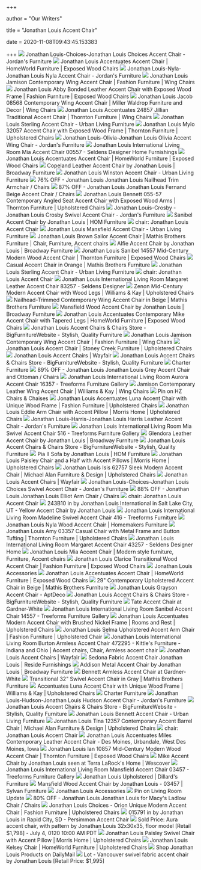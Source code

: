 +++
        
author = "Our Writers"
        
title = "Jonathan Louis Accent Chair"
        
date = 2020-11-08T09:43:45.153383
        
+++
[ ![](https://s7d5.scene7.com/is/image/Jordans/LFA141257_00?wid=378&hei=375)](https://s7d5.scene7.com/is/image/Jordans/LFA141257_00?wid=378&hei=375) Jonathan Louis-Choices-Jonathan Louis Choices Accent Chair - Jordan's  Furniture
[ ![](https://imageresizer.furnituredealer.net/img/remote/images.furnituredealer.net/img/products%2Fjonathan_louis%2Fcolor%2Faccent%20accessories_02257-rain-b3.jpg?width=878&height=600&scale=both&trim.threshold=80)](https://imageresizer.furnituredealer.net/img/remote/images.furnituredealer.net/img/products%2Fjonathan_louis%2Fcolor%2Faccent%20accessories_02257-rain-b3.jpg?width=878&height=600&scale=both&trim.threshold=80) Jonathan Louis Accentuates Accent Chair | HomeWorld Furniture | Exposed  Wood Chairs
[ ![](https://s7d5.scene7.com/is/image/Jordans/LFA719600_00?wid=378&hei=375)](https://s7d5.scene7.com/is/image/Jordans/LFA719600_00?wid=378&hei=375) Jonathan Louis-Nyla-Jonathan Louis Nyla Accent Chair - Jordan's Furniture
[ ![](https://imageresizer.furnituredealer.net/img/remote/images.furnituredealer.net/img/products%2Fjonathan_louis%2Fcolor%2Fjamison%20031_03168-b1.jpg?width=878&height=600&scale=both&trim.threshold=80)](https://imageresizer.furnituredealer.net/img/remote/images.furnituredealer.net/img/products%2Fjonathan_louis%2Fcolor%2Fjamison%20031_03168-b1.jpg?width=878&height=600&scale=both&trim.threshold=80) Jonathan Louis Jamison Contemporary Wing Accent Chair | Fashion Furniture |  Wing Chairs
[ ![](https://imageresizer.furnituredealer.net/img/remote/images.furnituredealer.net/img/products%2Fjonathan_louis%2Fcolor%2Fabby%20009_009-57-b0.jpg?width=878&height=600&scale=both&trim.threshold=80)](https://imageresizer.furnituredealer.net/img/remote/images.furnituredealer.net/img/products%2Fjonathan_louis%2Fcolor%2Fabby%20009_009-57-b0.jpg?width=878&height=600&scale=both&trim.threshold=80) Jonathan Louis Abby Bonded Leather Accent Chair with Exposed Wood Frame |  Fashion Furniture | Exposed Wood Chairs
[ ![](https://images.furnituredealer.net/img/products%2Fjonathan_louis%2Fcolor%2Fjacob%20085_08568-b1.jpg)](https://images.furnituredealer.net/img/products%2Fjonathan_louis%2Fcolor%2Fjacob%20085_08568-b1.jpg) Jonathan Louis Jacob 08568 Contemporary Wing Accent Chair | Miller Waldrop  Furniture and Decor | Wing Chairs
[ ![](https://imageresizer.furnituredealer.net/img/remote/images.furnituredealer.net/img/products%2Fjonathan_louis%2Fcolor%2Faccent%20accessories_24857-b.jpg?width=1024&height=768&scale=both&trim.threshold=50&trim.percentpadding=10)](https://imageresizer.furnituredealer.net/img/remote/images.furnituredealer.net/img/products%2Fjonathan_louis%2Fcolor%2Faccent%20accessories_24857-b.jpg?width=1024&height=768&scale=both&trim.threshold=50&trim.percentpadding=10) Jonathan Louis Accentuates 24857 Jillian Traditional Accent Chair |  Thornton Furniture | Wing Chairs
[ ![](https://cdn11.bigcommerce.com/s-i1ghd0efxg/images/stencil/500x659/products/1057/2022/JLO-05557__25531.1509056573.jpg?c=2)](https://cdn11.bigcommerce.com/s-i1ghd0efxg/images/stencil/500x659/products/1057/2022/JLO-05557__25531.1509056573.jpg?c=2) Jonathan Louis Sterling Accent Chair - Urban Living Furniture
[ ![](https://imageresizer.furnituredealer.net/img/remote/images.furnituredealer.net/img/products%2Fjonathan_louis%2Fcolor%2Fmylo_32057-curiosity%20twilight-b1.jpg?width=1024&height=768&scale=both&trim.threshold=50&trim.percentpadding=10)](https://imageresizer.furnituredealer.net/img/remote/images.furnituredealer.net/img/products%2Fjonathan_louis%2Fcolor%2Fmylo_32057-curiosity%20twilight-b1.jpg?width=1024&height=768&scale=both&trim.threshold=50&trim.percentpadding=10) Jonathan Louis Mylo 32057 Accent Chair with Exposed Wood Frame | Thornton  Furniture | Upholstered Chairs
[ ![](https://s7d5.scene7.com/is/image/Jordans/LFA635601_00?wid=378&hei=375)](https://s7d5.scene7.com/is/image/Jordans/LFA635601_00?wid=378&hei=375) Jonathan Louis-Olivia-Jonathan Louis Olivia Accent Wing Chair - Jordan's  Furniture
[ ![](https://images2.imgix.net/p4dbimg/634/images/00557.jpg?trim=color&trimcolor=FFFFFF&trimtol=5&w=1024&h=768&fm=pjpg&auto=format)](https://images2.imgix.net/p4dbimg/634/images/00557.jpg?trim=color&trimcolor=FFFFFF&trimtol=5&w=1024&h=768&fm=pjpg&auto=format) Jonathan Louis International Living Room Mia Accent Chair 00557 - Seldens  Designer Home Furnishings
[ ![](https://imageresizer.furnituredealer.net/img/remote/images.furnituredealer.net/img/products%2Fjonathan_louis%2Fcolor%2Faccent%20accessories_02257-rain-b1.jpg?width=150&height=125&scale=both&trim.threshold=80)](https://imageresizer.furnituredealer.net/img/remote/images.furnituredealer.net/img/products%2Fjonathan_louis%2Fcolor%2Faccent%20accessories_02257-rain-b1.jpg?width=150&height=125&scale=both&trim.threshold=80) Jonathan Louis Accentuates Accent Chair | HomeWorld Furniture | Exposed  Wood Chairs
[ ![](https://broadwayfurniture.net/wp-content/uploads/07057_copeland_metal_acc-chair.jpg)](https://broadwayfurniture.net/wp-content/uploads/07057_copeland_metal_acc-chair.jpg) Copeland Leather Accent Chair by Jonathan Louis | Broadway Furniture
[ ![](https://cdn11.bigcommerce.com/s-i1ghd0efxg/images/stencil/1280x1280/products/1065/2031/JLO-01057_MITOS_01__83826.1509575292.jpg?c=2)](https://cdn11.bigcommerce.com/s-i1ghd0efxg/images/stencil/1280x1280/products/1065/2031/JLO-01057_MITOS_01__83826.1509575292.jpg?c=2) Jonathan Louis Winston Accent Chair - Urban Living Furniture
[ ![](https://images.kaiyo.com/114170/jonathan-louis/chairs/accent-chairs/jonathan-louis-studded-armchair-second-hand.jpeg)](https://images.kaiyo.com/114170/jonathan-louis/chairs/accent-chairs/jonathan-louis-studded-armchair-second-hand.jpeg) 76% OFF - Jonathan Louis Jonathan Louis Nailhead Trim Armchair / Chairs
[ ![](https://images.kaiyo.com/21764/jonathan-louis/chairs/accent-chairs/jonathan-louis-fernand-beige-accent-chair-second-hand.jpeg)](https://images.kaiyo.com/21764/jonathan-louis/chairs/accent-chairs/jonathan-louis-fernand-beige-accent-chair-second-hand.jpeg) 87% OFF - Jonathan Louis Jonathan Louis Fernand Beige Accent Chair / Chairs
[ ![](https://imageresizer.furnituredealer.net/img/remote/images.furnituredealer.net/img/products%2Fjonathan_louis%2Fcolor%2Fbennett%20055_055-57-b.jpg?width=1024&height=768&scale=both&trim.threshold=50&trim.percentpadding=10)](https://imageresizer.furnituredealer.net/img/remote/images.furnituredealer.net/img/products%2Fjonathan_louis%2Fcolor%2Fbennett%20055_055-57-b.jpg?width=1024&height=768&scale=both&trim.threshold=50&trim.percentpadding=10) Jonathan Louis Bennett 055-57 Contemporary Angled Seat Accent Chair with  Exposed Wood Arms | Thornton Furniture | Upholstered Chairs
[ ![](https://s7d5.scene7.com/is/image/Jordans/LA1137837_00?wid=378&hei=375)](https://s7d5.scene7.com/is/image/Jordans/LA1137837_00?wid=378&hei=375) Jonathan Louis-Crosby -Jonathan Louis Crosby Swivel Accent Chair - Jordan's  Furniture
[ ![](https://aca8cd9d105dbd447097-f6f51e4cef559c9308eef9d726fd38a7.ssl.cf1.rackcdn.com/668810-2.jpg)](https://aca8cd9d105dbd447097-f6f51e4cef559c9308eef9d726fd38a7.ssl.cf1.rackcdn.com/668810-2.jpg) Sanibel Accent Chair by Jonathan Louis | HOM Furniture
[ ![](https://imageresizer.furnituredealer.net/img/remote/images.furnituredealer.net/img/products%2Fjonathan_louis%2Fcolor%2Fmansfield%20034_034-57-darcy%20ebony-b1.jpg?width=1024&height=768&scale=both&trim.threshold=50&trim.percentpadding=10)](https://imageresizer.furnituredealer.net/img/remote/images.furnituredealer.net/img/products%2Fjonathan_louis%2Fcolor%2Fmansfield%20034_034-57-darcy%20ebony-b1.jpg?width=1024&height=768&scale=both&trim.threshold=50&trim.percentpadding=10) chair: Jonathan Louis Accent Chair
[ ![](https://cdn11.bigcommerce.com/s-i1ghd0efxg/images/stencil/1280x1280/products/1068/2034/13457_MANSFIELD_METAL_CHR__27534.1418159752__85112.1509754660.jpg?c=2)](https://cdn11.bigcommerce.com/s-i1ghd0efxg/images/stencil/1280x1280/products/1068/2034/13457_MANSFIELD_METAL_CHR__27534.1418159752__85112.1509754660.jpg?c=2) Jonathan Louis Mansfield Accent Chair - Urban Living Furniture
[ ![](https://i.pinimg.com/originals/7b/cd/2c/7bcd2c3e748a11b25e3df28d7305fc5e.jpg)](https://i.pinimg.com/originals/7b/cd/2c/7bcd2c3e748a11b25e3df28d7305fc5e.jpg) Jonathan Louis Brown Sailor Accent Chair | Mathis Brothers Furniture | Chair,  Furniture, Accent chairs
[ ![](https://broadwayfurniture.net/wp-content/uploads/30557_alfie_acc-chair.jpg)](https://broadwayfurniture.net/wp-content/uploads/30557_alfie_acc-chair.jpg) Alfie Accent Chair by Jonathan Louis | Broadway Furniture
[ ![](https://imageresizer.furnituredealer.net/img/remote/images.furnituredealer.net/img/products%2Fjonathan_louis%2Fcolor%2Fsanibel%20jl_14557-orange%20pattern-b1.jpg?width=1024&height=768&scale=both&trim.threshold=50&trim.percentpadding=10)](https://imageresizer.furnituredealer.net/img/remote/images.furnituredealer.net/img/products%2Fjonathan_louis%2Fcolor%2Fsanibel%20jl_14557-orange%20pattern-b1.jpg?width=1024&height=768&scale=both&trim.threshold=50&trim.percentpadding=10) Jonathan Louis Sanibel 14557 Mid-Century Modern Wood Accent Chair |  Thornton Furniture | Exposed Wood Chairs
[ ![](https://www.mathisbrothers.com/dw/image/v2/AAYQ_PRD/on/demandware.static/-/Sites-mathisbrothers-master/default/dw6137bf16/images/products/hires/JLO/JLO-10857_TP/JLO-10857_TP_01.jpg?sw=2000&sh=2000&sm=fit)](https://www.mathisbrothers.com/dw/image/v2/AAYQ_PRD/on/demandware.static/-/Sites-mathisbrothers-master/default/dw6137bf16/images/products/hires/JLO/JLO-10857_TP/JLO-10857_TP_01.jpg?sw=2000&sh=2000&sm=fit) Casual Accent Chair in Orange | Mathis Brothers Furniture
[ ![](https://cdn11.bigcommerce.com/s-i1ghd0efxg/images/stencil/1280x1280/products/1063/2029/00857_STERLING_ACCENT_CHAIR__30550.1418157215__76557.1509490701.jpg?c=2)](https://cdn11.bigcommerce.com/s-i1ghd0efxg/images/stencil/1280x1280/products/1063/2029/00857_STERLING_ACCENT_CHAIR__30550.1418157215__76557.1509490701.jpg?c=2) Jonathan Louis Sterling Accent Chair - Urban Living Furniture
[ ![](https://imageresizer.furnituredealer.net/img/remote/images.furnituredealer.net/img/products%2Fjonathan_louis%2Fcolor%2Faccent%20accessories_55357-sky-b3.jpg?width=1024&height=768&scale=both&trim.threshold=50&trim.percentpadding=10)](https://imageresizer.furnituredealer.net/img/remote/images.furnituredealer.net/img/products%2Fjonathan_louis%2Fcolor%2Faccent%20accessories_55357-sky-b3.jpg?width=1024&height=768&scale=both&trim.threshold=50&trim.percentpadding=10) chair: Jonathan Louis Accent Chair
[ ![](https://images2.imgix.net/p4dbimg/634/images/83257.jpg?trim=color&trimcolor=FFFFFF&trimtol=5&w=1024&h=768&fm=pjpg&auto=format)](https://images2.imgix.net/p4dbimg/634/images/83257.jpg?trim=color&trimcolor=FFFFFF&trimtol=5&w=1024&h=768&fm=pjpg&auto=format) Jonathan Louis International Living Room Margaret Leather Accent Chair  83257 - Seldens Designer
[ ![](https://images.furnituredealer.net/img/products%2Fjonathan_louis%2Fcolor%2Fzenon%20100557_100557-m1.jpg)](https://images.furnituredealer.net/img/products%2Fjonathan_louis%2Fcolor%2Fzenon%20100557_100557-m1.jpg) Zenon Mid-Century Modern Accent Chair with Wood Legs | Williams & Kay |  Upholstered Chairs
[ ![](https://www.mathisbrothers.com/dw/image/v2/AAYQ_PRD/on/demandware.static/-/Sites-mathisbrothers-master/default/dw375797e2/images/products/hires/JLO/JLO-25168_TOBY/JLO-25168_TOBY_01.jpg?sw=1000&sh=1000&sm=fit)](https://www.mathisbrothers.com/dw/image/v2/AAYQ_PRD/on/demandware.static/-/Sites-mathisbrothers-master/default/dw375797e2/images/products/hires/JLO/JLO-25168_TOBY/JLO-25168_TOBY_01.jpg?sw=1000&sh=1000&sm=fit) Nailhead-Trimmed Contemporary Wing Accent Chair in Beige | Mathis Brothers  Furniture
[ ![](https://broadwayfurniture.net/wp-content/uploads/03457_mansfield_chr.jpg)](https://broadwayfurniture.net/wp-content/uploads/03457_mansfield_chr.jpg) Mansfield Wood Accent Chair by Jonathan Louis | Broadway Furniture
[ ![](https://imageresizer.furnituredealer.net/img/remote/images.furnituredealer.net/img/products%2Fjonathan_louis%2Fcolor%2Faccent%20accessories_02257-b1.jpg?width=878&height=600&scale=both&trim.threshold=80)](https://imageresizer.furnituredealer.net/img/remote/images.furnituredealer.net/img/products%2Fjonathan_louis%2Fcolor%2Faccent%20accessories_02257-b1.jpg?width=878&height=600&scale=both&trim.threshold=80) Jonathan Louis Accentuates Contemporary Mike Accent Chair with Tapered Legs  | HomeWorld Furniture | Exposed Wood Chairs
[ ![](https://images.furnituredealer.net/img/products%2Fjonathan_louis%2Fcolor%2Faccent%20accessories_407-57-m0.jpg)](https://images.furnituredealer.net/img/products%2Fjonathan_louis%2Fcolor%2Faccent%20accessories_407-57-m0.jpg) Jonathan Louis Accent Chairs & Chairs Store - BigFurnitureWebsite -  Stylish, Quality Furniture
[ ![](https://imageresizer.furnituredealer.net/img/remote/images.furnituredealer.net/img/products%2Fjonathan_louis%2Fcolor%2Fjamison%20031_03168-orange-b1.jpg?width=878&height=600&scale=both&trim.threshold=80)](https://imageresizer.furnituredealer.net/img/remote/images.furnituredealer.net/img/products%2Fjonathan_louis%2Fcolor%2Fjamison%20031_03168-orange-b1.jpg?width=878&height=600&scale=both&trim.threshold=80) Jonathan Louis Jamison Contemporary Wing Accent Chair | Fashion Furniture |  Wing Chairs
[ ![](https://images.furnituredealer.net/img/products%2Fjonathan_louis%2Fcolor%2F10957_10957-bsblnfz8z90enqcjsjmwk1w.jpg)](https://images.furnituredealer.net/img/products%2Fjonathan_louis%2Fcolor%2F10957_10957-bsblnfz8z90enqcjsjmwk1w.jpg) Jonathan Louis Accent Chair | Stoney Creek Furniture | Upholstered Chairs
[ ![](https://secure.img1-fg.wfcdn.com/im/96330611/resize-h160-w160%5Ecompr-r85/3740/37405892/Jonathan+Wingback+Chair.jpg)](https://secure.img1-fg.wfcdn.com/im/96330611/resize-h160-w160%5Ecompr-r85/3740/37405892/Jonathan+Wingback+Chair.jpg) Jonathan Louis Accent Chairs | Wayfair
[ ![](https://images.furnituredealer.net/img/products%2Fjonathan_louis%2Fcolor%2Faccent%20accessories_46157-m.jpg)](https://images.furnituredealer.net/img/products%2Fjonathan_louis%2Fcolor%2Faccent%20accessories_46157-m.jpg) Jonathan Louis Accent Chairs & Chairs Store - BigFurnitureWebsite -  Stylish, Quality Furniture
[ ![](https://furniturebycharter.com/images/products/jol_03357%20feature%20gold_116797.jpg)](https://furniturebycharter.com/images/products/jol_03357%20feature%20gold_116797.jpg) Charter Furniture
[ ![](https://images.kaiyo.com/53032/jonathan-louis/chairs/accent-chairs/jonathan-louis-chair-and-ottoman-used.jpeg)](https://images.kaiyo.com/53032/jonathan-louis/chairs/accent-chairs/jonathan-louis-chair-and-ottoman-used.jpeg) 89% OFF - Jonathan Louis Jonathan Louis Grey Accent Chair and Ottoman /  Chairs
[ ![](https://images2.imgix.net/p4dbimg/p20309/images/aurora.jpg?trim=color&trimcolor=FFFFFF&trimtol=5&w=1024&h=768&fm=pjpg&auto=format)](https://images2.imgix.net/p4dbimg/p20309/images/aurora.jpg?trim=color&trimcolor=FFFFFF&trimtol=5&w=1024&h=768&fm=pjpg&auto=format) Jonathan Louis International Living Room Aurora Accent Chair 16357 -  Treeforms Furniture Gallery
[ ![](https://imageresizer.furnituredealer.net/img/remote/images.furnituredealer.net/img/products%2Fjonathan_louis%2Fcolor%2Fjamison%20031_83168-b1.jpg?width=878&height=600&scale=both&trim.threshold=80)](https://imageresizer.furnituredealer.net/img/remote/images.furnituredealer.net/img/products%2Fjonathan_louis%2Fcolor%2Fjamison%20031_83168-b1.jpg?width=878&height=600&scale=both&trim.threshold=80) Jamison Contemporary Leather Wing Accent Chair | Williams & Kay | Wing  Chairs
[ ![](https://i.pinimg.com/originals/3f/77/0a/3f770ac2e9ded18e213fbf4a181ce492.jpg)](https://i.pinimg.com/originals/3f/77/0a/3f770ac2e9ded18e213fbf4a181ce492.jpg) Pin on HZ Chairs & Chaises
[ ![](https://imageresizer.furnituredealer.net/img/remote/images.furnituredealer.net/img/products%2Fjonathan_louis%2Fcolor%2Faccent%20accessories_55357-luna-tangeo-b1.jpg?width=878&height=600&scale=both&trim.threshold=80)](https://imageresizer.furnituredealer.net/img/remote/images.furnituredealer.net/img/products%2Fjonathan_louis%2Fcolor%2Faccent%20accessories_55357-luna-tangeo-b1.jpg?width=878&height=600&scale=both&trim.threshold=80) Jonathan Louis Accentuates Luna Accent Chair with Unique Wood Frame |  Fashion Furniture | Upholstered Chairs
[ ![](https://imageresizer.furnituredealer.net/img/remote/images.furnituredealer.net/img/products%2Fjonathan_louis%2Fcolor%2Fjuno%20-_340099040-b-pbbpsgzjeg90oknvei0fw.jpg?width=878&height=600&scale=both&trim.threshold=80)](https://imageresizer.furnituredealer.net/img/remote/images.furnituredealer.net/img/products%2Fjonathan_louis%2Fcolor%2Fjuno%20-_340099040-b-pbbpsgzjeg90oknvei0fw.jpg?width=878&height=600&scale=both&trim.threshold=80) Jonathan Louis Eddie Arm Chair with Accent Pillow | Morris Home |  Upholstered Chairs
[ ![](https://s7d5.scene7.com/is/image/Jordans/LE1714030_00)](https://s7d5.scene7.com/is/image/Jordans/LE1714030_00) Jonathan Louis-Harris-Jonathan Louis Harris Leather Accent Chair - Jordan's  Furniture
[ ![](https://images2.imgix.net/p4dbimg/p20309/images/00516_mia_swivel_chair_smls.jpg?trim=color&trimcolor=FFFFFF&trimtol=5&w=1024&h=768&fm=pjpg&auto=format)](https://images2.imgix.net/p4dbimg/p20309/images/00516_mia_swivel_chair_smls.jpg?trim=color&trimcolor=FFFFFF&trimtol=5&w=1024&h=768&fm=pjpg&auto=format) Jonathan Louis International Living Room Mia Swivel Accent Chair 516 -  Treeforms Furniture Gallery
[ ![](https://broadwayfurniture.net/wp-content/uploads/14457_glendora_chr.jpg)](https://broadwayfurniture.net/wp-content/uploads/14457_glendora_chr.jpg) Glendora Leather Accent Chair by Jonathan Louis | Broadway Furniture
[ ![](https://images.furnituredealer.net/img/products%2Fjonathan_louis%2Fcolor%2Fburton%20370_370-57-m.jpg)](https://images.furnituredealer.net/img/products%2Fjonathan_louis%2Fcolor%2Fburton%20370_370-57-m.jpg) Jonathan Louis Accent Chairs & Chairs Store - BigFurnitureWebsite -  Stylish, Quality Furniture
[ ![](https://aca8cd9d105dbd447097-f6f51e4cef559c9308eef9d726fd38a7.ssl.cf1.rackcdn.com/508782-2.jpg)](https://aca8cd9d105dbd447097-f6f51e4cef559c9308eef9d726fd38a7.ssl.cf1.rackcdn.com/508782-2.jpg) Pia II Sofa by Jonathan Louis | HOM Furniture
[ ![](https://imageresizer.furnituredealer.net/img/remote/images.furnituredealer.net/img/products%2Fjonathan_louis%2Fcolor%2Fpaisley-_798296733-b0eo9q7rxduslc2ogzujwva.jpg?width=878&height=600&scale=both&trim.threshold=80)](https://imageresizer.furnituredealer.net/img/remote/images.furnituredealer.net/img/products%2Fjonathan_louis%2Fcolor%2Fpaisley-_798296733-b0eo9q7rxduslc2ogzujwva.jpg?width=878&height=600&scale=both&trim.threshold=80) Jonathan Louis Paisley Chair and a Half with Accent Pillows | Morris Home |  Upholstered Chairs
[ ![](https://imageresizer.furnituredealer.net/img/remote/images.furnituredealer.net/img/products%2Fjonathan_louis%2Fcolor%2Fisis_62757-blue%20leather-b1.jpg?width=878&height=600&scale=both&trim.threshold=80)](https://imageresizer.furnituredealer.net/img/remote/images.furnituredealer.net/img/products%2Fjonathan_louis%2Fcolor%2Fisis_62757-blue%20leather-b1.jpg?width=878&height=600&scale=both&trim.threshold=80) Jonathan Louis Isis 62757 Sleek Modern Accent Chair | Michael Alan  Furniture & Design | Upholstered Chairs
[ ![](https://secure.img1-fg.wfcdn.com/im/35305197/resize-h310-w310%5Ecompr-r85/3740/37405892/jonathan-wingback-chair.jpg)](https://secure.img1-fg.wfcdn.com/im/35305197/resize-h310-w310%5Ecompr-r85/3740/37405892/jonathan-wingback-chair.jpg) Jonathan Louis Accent Chairs | Wayfair
[ ![](https://s7d5.scene7.com/is/image/Jordans/LFA140136_00?wid=378&hei=375)](https://s7d5.scene7.com/is/image/Jordans/LFA140136_00?wid=378&hei=375) Jonathan Louis-Choices-Jonathan Louis Choices Swivel Accent Chair -  Jordan's Furniture
[ ![](https://images.kaiyo.com/98388/jonathan-louis/chairs/accent-chairs/sell-jonathan-louis-elliot-arm-chair.jpeg)](https://images.kaiyo.com/98388/jonathan-louis/chairs/accent-chairs/sell-jonathan-louis-elliot-arm-chair.jpeg) 88% OFF - Jonathan Louis Jonathan Louis Elliot Arm Chair / Chairs
[ ![](https://i.pinimg.com/originals/b3/d5/5b/b3d55bfb58d78e5a1deee35c180cda23.jpg)](https://i.pinimg.com/originals/b3/d5/5b/b3d55bfb58d78e5a1deee35c180cda23.jpg) chair: Jonathan Louis Accent Chair
[ ![](https://images.webfronts.com/cache/bekvxdtbit.jpg?imgeng=/w_500/h_500/m_letterbox_ffffff_100)](https://images.webfronts.com/cache/bekvxdtbit.jpg?imgeng=/w_500/h_500/m_letterbox_ffffff_100) 243B10 in by Jonathan Louis International in Salt Lake City, UT - Yellow Accent  Chair by Jonathan Louis
[ ![](https://images2.imgix.net/p4dbimg/p20309/images/00416_madeline_swivel_chair.jpg?trim=color&trimcolor=FFFFFF&trimtol=5&w=1024&h=768&fm=pjpg&auto=format)](https://images2.imgix.net/p4dbimg/p20309/images/00416_madeline_swivel_chair.jpg?trim=color&trimcolor=FFFFFF&trimtol=5&w=1024&h=768&fm=pjpg&auto=format) Jonathan Louis International Living Room Madeline Swivel Accent Chair 416 -  Treeforms Furniture
[ ![](https://homemakersfurniture.scene7.com/is/image/HomemakersFurniture/JONL556593_IS)](https://homemakersfurniture.scene7.com/is/image/HomemakersFurniture/JONL556593_IS) Jonathan Louis Nyla Wood Accent Chair | Homemakers Furniture
[ ![](https://imageresizer.furnituredealer.net/img/remote/images.furnituredealer.net/img/products%2Fjonathan_louis%2Fcolor%2Famy%2003357_03357-bantry%20royal-b1.jpg?width=1024&height=768&scale=both&trim.threshold=50&trim.percentpadding=10)](https://imageresizer.furnituredealer.net/img/remote/images.furnituredealer.net/img/products%2Fjonathan_louis%2Fcolor%2Famy%2003357_03357-bantry%20royal-b1.jpg?width=1024&height=768&scale=both&trim.threshold=50&trim.percentpadding=10) Jonathan Louis Amy 03357 Casual Chair with Metal Frame and Button Tufting |  Thornton Furniture | Upholstered Chairs
[ ![](https://images2.imgix.net/p4dbimg/634/images/43257.jpg?trim=color&trimcolor=FFFFFF&trimtol=5&w=1024&h=768&fm=pjpg&auto=format)](https://images2.imgix.net/p4dbimg/634/images/43257.jpg?trim=color&trimcolor=FFFFFF&trimtol=5&w=1024&h=768&fm=pjpg&auto=format) Jonathan Louis International Living Room Margaret Accent Chair 43257 -  Seldens Designer Home
[ ![](https://i.pinimg.com/474x/20/10/bd/2010bdd86e3f1a9498eff49da18340db.jpg)](https://i.pinimg.com/474x/20/10/bd/2010bdd86e3f1a9498eff49da18340db.jpg) Jonathan Louis Mia Accent Chair | Modern style furniture, Furniture, Accent  chairs
[ ![](https://imageresizer.furnituredealer.net/img/remote/images.furnituredealer.net/img/products%2Fjonathan_louis%2Fcolor%2Fclarice%20277_27757-b1.jpg?width=878&height=600&scale=both&trim.threshold=80)](https://imageresizer.furnituredealer.net/img/remote/images.furnituredealer.net/img/products%2Fjonathan_louis%2Fcolor%2Fclarice%20277_27757-b1.jpg?width=878&height=600&scale=both&trim.threshold=80) Jonathan Louis Clarice Transitional Wood Accent Chair | Fashion Furniture |  Exposed Wood Chairs
[ ![](http://hendersonfurniture.tripod.com/203964340.jpg)](http://hendersonfurniture.tripod.com/203964340.jpg) Jonathan Louis Accessories
[ ![](https://images.furnituredealer.net/img/fabrics%2Fjonathan_louis%2F022-rain-s.jpg)](https://images.furnituredealer.net/img/fabrics%2Fjonathan_louis%2F022-rain-s.jpg) Jonathan Louis Accentuates Accent Chair | HomeWorld Furniture | Exposed  Wood Chairs
[ ![](https://www.mathisbrothers.com/dw/image/v2/AAYQ_PRD/on/demandware.static/-/Sites-mathisbrothers-master/default/dw8cdfba1c/images/products/hires/JLO/JLO-10957/JLO-10957_01.jpg?sw=2000&sh=2000&sm=fit)](https://www.mathisbrothers.com/dw/image/v2/AAYQ_PRD/on/demandware.static/-/Sites-mathisbrothers-master/default/dw8cdfba1c/images/products/hires/JLO/JLO-10957/JLO-10957_01.jpg?sw=2000&sh=2000&sm=fit) 29" Contemporary Upholstered Accent Chair in Beige | Mathis Brothers  Furniture
[ ![](https://d6qwfb5pdou4u.cloudfront.net/product-images/4290001-4300000/4296853/1544692781f029d0d2c39bf6af8ac4228f2f8272a8/1500-1500-frame-0.jpg)](https://d6qwfb5pdou4u.cloudfront.net/product-images/4290001-4300000/4296853/1544692781f029d0d2c39bf6af8ac4228f2f8272a8/1500-1500-frame-0.jpg) Jonathan Louis Grayson Accent Chair - AptDeco
[ ![](https://images.furnituredealer.net/img/products%2Fjonathan_louis%2Fcolor%2Fallen%20238_23857-mustardyellow-m0.jpg)](https://images.furnituredealer.net/img/products%2Fjonathan_louis%2Fcolor%2Fallen%20238_23857-mustardyellow-m0.jpg) Jonathan Louis Accent Chairs & Chairs Store - BigFurnitureWebsite -  Stylish, Quality Furniture
[ ![](https://gw-product.s3.amazonaws.com/41722.jpg)](https://gw-product.s3.amazonaws.com/41722.jpg) Tate Accent Chair at Gardner-White
[ ![](https://images2.imgix.net/p4dbimg/p20309/images/sanibel.jpg?trim=color&trimcolor=FFFFFF&trimtol=5&w=1024&h=768&fm=pjpg&auto=format)](https://images2.imgix.net/p4dbimg/p20309/images/sanibel.jpg?trim=color&trimcolor=FFFFFF&trimtol=5&w=1024&h=768&fm=pjpg&auto=format) Jonathan Louis International Living Room Sanibel Accent Chair 14557 -  Treeforms Furniture Gallery
[ ![](https://imageresizer.furnituredealer.net/img/remote/images.furnituredealer.net/img/products%2Fjonathan_louis%2Fcolor%2Faccent%20accessories_30657-nextiri%20sealion-b1.jpg?width=878&height=600&scale=both&trim.threshold=80)](https://imageresizer.furnituredealer.net/img/remote/images.furnituredealer.net/img/products%2Fjonathan_louis%2Fcolor%2Faccent%20accessories_30657-nextiri%20sealion-b1.jpg?width=878&height=600&scale=both&trim.threshold=80) Jonathan Louis Accentuates Modern Accent Chair with Brushed Nickel Frame |  Rooms and Rest | Upholstered Chairs
[ ![](https://imageresizer.furnituredealer.net/img/remote/images.furnituredealer.net/img/products%2Fjonathan_louis%2Fcolor%2Fselma_14157-b.jpg?width=878&height=600&scale=both&trim.threshold=80)](https://imageresizer.furnituredealer.net/img/remote/images.furnituredealer.net/img/products%2Fjonathan_louis%2Fcolor%2Fselma_14157-b.jpg?width=878&height=600&scale=both&trim.threshold=80) Jonathan Louis Selma Upholstered Accent Arm Chair | Fashion Furniture |  Upholstered Chair
[ ![](https://i.pinimg.com/originals/92/49/a2/9249a2097644aa9c5209658fe7291d51.jpg)](https://i.pinimg.com/originals/92/49/a2/9249a2097644aa9c5209658fe7291d51.jpg) Jonathan Louis International Living Room Burton Armless Accent Chair 472295  - Kittle's Furniture - Indiana and Ohio | Accent chairs, Chair, Armless accent  chair
[ ![](https://secure.img1-fg.wfcdn.com/im/77861386/resize-h310-w310%5Ecompr-r85/1152/115222240/hermitage-king-louis-back-upholstered-side-chair-in-blue-diamond.jpg)](https://secure.img1-fg.wfcdn.com/im/77861386/resize-h310-w310%5Ecompr-r85/1152/115222240/hermitage-king-louis-back-upholstered-side-chair-in-blue-diamond.jpg) Jonathan Louis Accent Chairs | Wayfair
[ ![](https://www.shopreside.ca/images/products/160627081125-1454-7138-135.jpg)](https://www.shopreside.ca/images/products/160627081125-1454-7138-135.jpg) Sedona Fabric Accent Chair Jonathan Louis | Reside Furnishings
[ ![](https://broadwayfurniture.net/wp-content/uploads/13857_addison_acct_chair.jpg)](https://broadwayfurniture.net/wp-content/uploads/13857_addison_acct_chair.jpg) Addison Metal Accent Chair by Jonathan Louis | Broadway Furniture
[ ![](https://gw-product.s3.amazonaws.com/40275_1200x800.jpg)](https://gw-product.s3.amazonaws.com/40275_1200x800.jpg) Bennett Armless Accent Chair at Gardner-White
[ ![](https://www.mathisbrothers.com/dw/image/v2/AAYQ_PRD/on/demandware.static/-/Sites-mathisbrothers-master/default/dw9e0a6494/images/products/spin/JLO/JLO-24016/JLO-24016_01.jpg?sw=1200&sh=800&sm=fit)](https://www.mathisbrothers.com/dw/image/v2/AAYQ_PRD/on/demandware.static/-/Sites-mathisbrothers-master/default/dw9e0a6494/images/products/spin/JLO/JLO-24016/JLO-24016_01.jpg?sw=1200&sh=800&sm=fit) Transitional 32" Swivel Accent Chair in Gray | Mathis Brothers Furniture
[ ![](https://images.furnituredealer.net/img/products%2Fjonathan_louis%2Fcolor%2Faccent%20accessories_55357-sky-b1.jpg)](https://images.furnituredealer.net/img/products%2Fjonathan_louis%2Fcolor%2Faccent%20accessories_55357-sky-b1.jpg) Accentuates Luna Accent Chair with Unique Wood Frame | Williams & Kay |  Upholstered Chairs
[ ![](https://furniturebycharter.com/images/products/jol_25357%20feature%20panthr_129446.jpg)](https://furniturebycharter.com/images/products/jol_25357%20feature%20panthr_129446.jpg) Charter Furniture
[ ![](https://s7d5.scene7.com/is/image/Jordans/LFA718400_00?wid=378&hei=375)](https://s7d5.scene7.com/is/image/Jordans/LFA718400_00?wid=378&hei=375) Jonathan Louis-Hudson-Jonathan Louis Hudson Accent Chair - Jordan's  Furniture
[ ![](https://images.furnituredealer.net/img/products%2Fjonathan_louis%2Fcolor%2Fabby%20009_009-15-m0.jpg)](https://images.furnituredealer.net/img/products%2Fjonathan_louis%2Fcolor%2Fabby%20009_009-15-m0.jpg) Jonathan Louis Accent Chairs & Chairs Store - BigFurnitureWebsite -  Stylish, Quality Furniture
[ ![](https://cdn11.bigcommerce.com/s-i1ghd0efxg/images/stencil/500x659/products/1057/2023/JLO-05557-3__82763.1509056576.jpg?c=2)](https://cdn11.bigcommerce.com/s-i1ghd0efxg/images/stencil/500x659/products/1057/2023/JLO-05557-3__82763.1509056576.jpg?c=2) Jonathan Louis Bennett Accent Chair - Urban Living Furniture
[ ![](https://images.furnituredealer.net/img/products%2Fjonathan_louis%2Fcolor%2Ftina_12357-b1.jpg)](https://images.furnituredealer.net/img/products%2Fjonathan_louis%2Fcolor%2Ftina_12357-b1.jpg) Jonathan Louis Tina 12357 Contemporary Accent Barrel Chair | Michael Alan  Furniture & Design | Upholstered Chairs
[ ![](https://s7d5.scene7.com/is/image/Jordans/LFA711102_00?id=PDAqt0&fmt=jpg&fit=constrain,1&wid=307&hei=348)](https://s7d5.scene7.com/is/image/Jordans/LFA711102_00?id=PDAqt0&fmt=jpg&fit=constrain,1&wid=307&hei=348) chair: Jonathan Louis Accent Chair
[ ![](http://imageresizer.furnituredealer.net/img/remote/s3-us-west-2.amazonaws.com/fdn-images-2/img/products%2Fjonathan_louis%2Fcolor%2Faccent%20accessories_85757-b.jpg?scale=both&width=500&height=500&f.sharpen=25&down.preserve=0)](http://imageresizer.furnituredealer.net/img/remote/s3-us-west-2.amazonaws.com/fdn-images-2/img/products%2Fjonathan_louis%2Fcolor%2Faccent%20accessories_85757-b.jpg?scale=both&width=500&height=500&f.sharpen=25&down.preserve=0) Jonathan Louis Accentuates Miles Contemporary Leather Accent Chair - Des  Moines, Urbandale, West Des Moines, Iowa
[ ![](https://imageresizer.furnituredealer.net/img/remote/images.furnituredealer.net/img/products%2Fjonathan_louis%2Fcolor%2Fian%20108_10857-b1.jpg?width=1024&height=768&scale=both&trim.threshold=50&trim.percentpadding=10)](https://imageresizer.furnituredealer.net/img/remote/images.furnituredealer.net/img/products%2Fjonathan_louis%2Fcolor%2Fian%20108_10857-b1.jpg?width=1024&height=768&scale=both&trim.threshold=50&trim.percentpadding=10) Jonathan Louis Ian 10857 Mid-Century Modern Wood Accent Chair | Thornton  Furniture | Exposed Wood Chairs
[ ![](https://rs.wescover.com/c_limit,f_auto,q_auto,w_500/v1/wescover-user-uploaded/ypkz0j8eypzpytvnainp)](https://rs.wescover.com/c_limit,f_auto,q_auto,w_500/v1/wescover-user-uploaded/ypkz0j8eypzpytvnainp) Mike Accent Chair by Jonathan Louis seen at Terra LaRock's Home | Wescover
[ ![](https://images2.imgix.net/p4dbimg/p20309/images/mansfield%20chair.jpg?trim=color&trimcolor=FFFFFF&trimtol=5&w=1024&h=768&fm=pjpg&auto=format)](https://images2.imgix.net/p4dbimg/p20309/images/mansfield%20chair.jpg?trim=color&trimcolor=FFFFFF&trimtol=5&w=1024&h=768&fm=pjpg&auto=format) Jonathan Louis International Living Room Mansfield Accent Chair 03457 -  Treeforms Furniture Gallery
[ ![](https://jimdillardsfurniture.files.wordpress.com/2014/02/j_lewis_barnes_5681572e2808f.jpg)](https://jimdillardsfurniture.files.wordpress.com/2014/02/j_lewis_barnes_5681572e2808f.jpg) Jonathan Louis Upholstered | Dillard's Furniture
[ ![](https://cdn.knorrweb.com/jonathan-louis/800x800/342e8def10cea9c62f1f8755fc5ffecb.jpg)](https://cdn.knorrweb.com/jonathan-louis/800x800/342e8def10cea9c62f1f8755fc5ffecb.jpg) Mansfield Wood Accent Chair by Jonathan Louis - 03457 | Sylvan Furniture
[ ![](http://hendersonfurniture.tripod.com/201f4afd0.jpg)](http://hendersonfurniture.tripod.com/201f4afd0.jpg) Jonathan Louis Accessories
[ ![](https://i.pinimg.com/originals/50/92/e5/5092e57626e3efac6cb7997e19da3181.jpg)](https://i.pinimg.com/originals/50/92/e5/5092e57626e3efac6cb7997e19da3181.jpg) Pin on Living Room Update
[ ![](https://images.kaiyo.com/110866/jonathan-louis/chairs/accent-chairs/jonathan-louis-fabric-accent-chair.jpeg)](https://images.kaiyo.com/110866/jonathan-louis/chairs/accent-chairs/jonathan-louis-fabric-accent-chair.jpeg) 80% OFF - Jonathan Louis Jonathan Louis for Macy's Ladlow Chair / Chairs
[ ![](https://imageresizer.furnituredealer.net/img/remote/images.furnituredealer.net/img/products%2Fjonathan_louis%2Fcolor%2Fchoices%20-%20orion_40157-b.jpg?width=878&height=600&scale=both&trim.threshold=80)](https://imageresizer.furnituredealer.net/img/remote/images.furnituredealer.net/img/products%2Fjonathan_louis%2Fcolor%2Fchoices%20-%20orion_40157-b.jpg?width=878&height=600&scale=both&trim.threshold=80) Jonathan Louis Choices - Orion Unique Modern Accent Chair | Fashion  Furniture | Upholstered Chairs
[ ![](https://images.webfronts.com/cache/pidfdilntw.jpg?imgeng=/w_500/h_500/m_letterbox_ffffff_100)](https://images.webfronts.com/cache/pidfdilntw.jpg?imgeng=/w_500/h_500/m_letterbox_ffffff_100) 015791 in by Jonathan Louis in Rapid City, SD - Persimmon Accent Chair
[ ![](https://image.invaluable.com/housePhotos/maynardsfineart/87/678887/H0759-L218200691.jpg)](https://image.invaluable.com/housePhotos/maynardsfineart/87/678887/H0759-L218200691.jpg) Sold Price: Aura accent chair, with pattern by Jonathan Louis 32x30x35,  floor model [Retail $1,798] - July 4, 0120 10:00 AM PDT
[ ![](https://imageresizer.furnituredealer.net/img/remote/images.furnituredealer.net/img/products%2Fjonathan_louis%2Fcolor%2Fpaisley-_101924589-boo3-ubjid0uxgtws8i6a0q.jpg?width=878&height=600&scale=both&trim.threshold=80)](https://imageresizer.furnituredealer.net/img/remote/images.furnituredealer.net/img/products%2Fjonathan_louis%2Fcolor%2Fpaisley-_101924589-boo3-ubjid0uxgtws8i6a0q.jpg?width=878&height=600&scale=both&trim.threshold=80) Jonathan Louis Paisley Swivel Chair with Accent Pillow | Morris Home |  Upholstered Chairs
[ ![](https://images.furnituredealer.net/img/products%2Fjonathan_louis%2Fcolor%2Fkelsey%20347_34701-deauville%20stone-b1.jpg)](https://images.furnituredealer.net/img/products%2Fjonathan_louis%2Fcolor%2Fkelsey%20347_34701-deauville%20stone-b1.jpg) Jonathan Louis Kelsey Chair | HomeWorld Furniture | Upholstered Chairs
[ ![](https://static.rcwilley.com/products/111629837/Modern-White-and-Brass-Accent-Chair---Cleo-rcwilley-image1.jpg)](https://static.rcwilley.com/products/111629837/Modern-White-and-Brass-Accent-Chair---Cleo-rcwilley-image1.jpg) Shop Jonathan Louis Products on DailyMail
[ ![](https://image.invaluable.com/housePhotos/maynardsfineart/72/675772/H0759-L214944515.jpg)](https://image.invaluable.com/housePhotos/maynardsfineart/72/675772/H0759-L214944515.jpg) Lot - Vancouver swivel fabric accent chair by Jonathan Louis [Retail Price:  $1,995]
